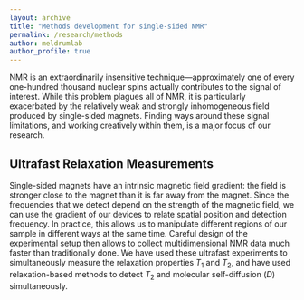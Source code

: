 ```yaml
---
layout: archive
title: "Methods development for single-sided NMR"
permalink: /research/methods
author: meldrumlab
author_profile: true
---
```


NMR is an extraordinarily insensitive technique—approximately one of every one-hundred thousand nuclear spins actually contributes to the signal of interest. While this problem plagues all of NMR, it is particularly exacerbated by the relatively weak and strongly inhomogeneous field produced by single-sided magnets. Finding ways around these signal limitations, and working creatively within them, is a major focus of our research.


## Ultrafast Relaxation Measurements
Single-sided magnets have an intrinsic magnetic field gradient: the field is stronger close to the magnet than it is far away from the magnet. Since the frequencies that we detect depend on the strength of the magnetic field, we can use the gradient of our devices to relate spatial position and detection frequency. In practice, this allows us to manipulate different regions of our sample in different ways at the same time. Careful design of the experimental setup then allows to collect multidimensional NMR data much faster than traditionally done. We have used these ultrafast experiments to simultaneously measure the relaxation properties *T*<sub>1</sub> and *T*<sub>2</sub>, and have used relaxation-based methods to detect *T*<sub>2</sub> and molecular self-diffusion (*D*) simultaneously.
